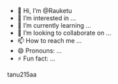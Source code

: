 - 👋 Hi, I’m @Rauketu
- 👀 I’m interested in ...
- 🌱 I’m currently learning ...
- 💞️ I’m looking to collaborate on ...
- 📫 How to reach me ...
- 😄 Pronouns: ...
- ⚡ Fun fact: ...

<!---
Rauketu/Rauketu is a ✨ special ✨ repository because its `README.md` (this file) appears on your GitHub profile.
You can click the Preview link to take a look at your changes.
--->tanu215aa 
